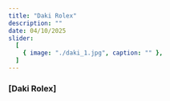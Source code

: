 ```yaml
---
title: "Daki Rolex"
description: ""
date: 04/10/2025
slider:
  [
    { image: "./daki_1.jpg", caption: "" },
  ]
---
```



### [Daki Rolex]



